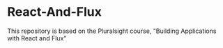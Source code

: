 # React-And-Flux
This repository is based on the Pluralsight course, "Building Applications with React and Flux"
